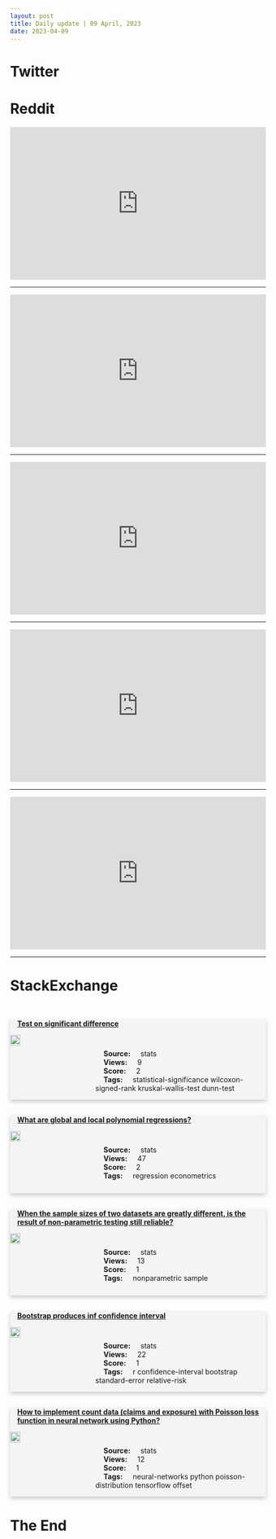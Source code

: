 ```yaml
---
layout: post
title: Daily update | 09 April, 2023
date: 2023-04-09
---
```


<script async src="https://platform.twitter.com/widgets.js" charset="utf-8"></script>


<script src='https://storage.ko-fi.com/cdn/scripts/overlay-widget.js'></script>
<script>
  kofiWidgetOverlay.draw('themldojo', {
    'type': 'floating-chat',
    'floating-chat.donateButton.text': 'Support me',
    'floating-chat.donateButton.background-color': '#f45d22',
    'floating-chat.donateButton.text-color': '#fff'
  });
</script>

# Twitter 

<blockquote class="twitter-tweet"><a href="https://twitter.com/svpino/status/1644671436957818880"></a></blockquote>

<blockquote class="twitter-tweet"><a href="https://twitter.com/HardeepSPuri/status/1644579982289813504"></a></blockquote>

<blockquote class="twitter-tweet"><a href="https://twitter.com/abacusai/status/1644716764096512001"></a></blockquote>

<blockquote class="twitter-tweet"><a href="https://twitter.com/trycarbonio/status/1644693319920889857"></a></blockquote>

<blockquote class="twitter-tweet"><a href="https://twitter.com/gp_pulipaka/status/1644535720382541825"></a></blockquote>

<blockquote class="twitter-tweet"><a href="https://twitter.com/ylecun/status/1644732343431618560"></a></blockquote>

<blockquote class="twitter-tweet"><a href="https://twitter.com/ylecun/status/1644693380100759552"></a></blockquote>

<blockquote class="twitter-tweet"><a href="https://twitter.com/karpathy/status/1644782325857927174"></a></blockquote>

<blockquote class="twitter-tweet"><a href="https://twitter.com/ylecun/status/1644673434675290112"></a></blockquote>

<blockquote class="twitter-tweet"><a href="https://twitter.com/ylecun/status/1644503748310454272"></a></blockquote>

# Reddit 

<iframe id="reddit-embed" src="https://www.redditmedia.com/r/datascience/comments/12fgygg/pandas_20_with_pyarrow_vs_pandas_13_performance?ref_source=embed&amp;ref=share&amp;embed=true" sandbox="allow-scripts allow-same-origin allow-popups" style="border: none;" height="300" width="100%" scrolling="yes"></iframe>
<hr style="width:100%;text-align:left;margin-left:0">
<iframe id="reddit-embed" src="https://www.redditmedia.com/r/MachineLearning/comments/12fg7sc/p_llama_on_windows_wsl_fast_and_easy?ref_source=embed&amp;ref=share&amp;embed=true" sandbox="allow-scripts allow-same-origin allow-popups" style="border: none;" height="300" width="100%" scrolling="yes"></iframe>
<hr style="width:100%;text-align:left;margin-left:0">
<iframe id="reddit-embed" src="https://www.redditmedia.com/r/MachineLearning/comments/12fm1o0/r_residual_radiance_field_a_highly_compact_neural?ref_source=embed&amp;ref=share&amp;embed=true" sandbox="allow-scripts allow-same-origin allow-popups" style="border: none;" height="300" width="100%" scrolling="yes"></iframe>
<hr style="width:100%;text-align:left;margin-left:0">
<iframe id="reddit-embed" src="https://www.redditmedia.com/r/MachineLearning/comments/12fat6z/d_1_in_1m_false_positive_for_an_ml_model?ref_source=embed&amp;ref=share&amp;embed=true" sandbox="allow-scripts allow-same-origin allow-popups" style="border: none;" height="300" width="100%" scrolling="yes"></iframe>
<hr style="width:100%;text-align:left;margin-left:0">
<iframe id="reddit-embed" src="https://www.redditmedia.com/r/datascience/comments/12fc9bc/whats_the_next_skill_i_should_learn_as_a_data?ref_source=embed&amp;ref=share&amp;embed=true" sandbox="allow-scripts allow-same-origin allow-popups" style="border: none;" height="300" width="100%" scrolling="yes"></iframe>
<hr style="width:100%;text-align:left;margin-left:0">

<style>
.card {
box-shadow: 0 4px 8px 0 rgba(0,0,0,0.2);
transition: 0.3s;
width: 100%;
background-color: #F3F4F4;
}
p{
    margin-left:  3em;
    padding-top: 1em;
}
.part2{
    display: grid;
    grid-template-columns: 1fr 3fr;
}
h4{
    margin: 1em;
}

.card:hover {
box-shadow: 0 8px 16px 0 rgba(0,0,0,0.2);
}
b {
padding: 2px 16px;
}
</style>
  
# StackExchange 


  <br>
  <div class="card">
  <h4><a href='https://stats.stackexchange.com/questions/612367/test-on-significant-difference'>Test on significant difference</a></h4> 
  <div class="part2">
      <img src="https://cdn.sstatic.net/Sites/stats/Img/apple-touch-icon@2.png?v=344f57aa10cc" alt="Img missing!" style="width:40%">
      <p><b>Source:</b> stats<br><b>Views:</b> 9<br><b>Score:</b> 2<br><b>Tags:</b> <span class="badge badge-dark">statistical-significance</span> <span class="badge badge-dark">wilcoxon-signed-rank</span> <span class="badge badge-dark">kruskal-wallis-test</span> <span class="badge badge-dark">dunn-test</span></p> 
  </div>
  </div>
      
  <br>
  <div class="card">
  <h4><a href='https://stats.stackexchange.com/questions/612338/what-are-global-and-local-polynomial-regressions'>What are global and local polynomial regressions?</a></h4> 
  <div class="part2">
      <img src="https://cdn.sstatic.net/Sites/stats/Img/apple-touch-icon@2.png?v=344f57aa10cc" alt="Img missing!" style="width:40%">
      <p><b>Source:</b> stats<br><b>Views:</b> 47<br><b>Score:</b> 2<br><b>Tags:</b> <span class="badge badge-dark">regression</span> <span class="badge badge-dark">econometrics</span></p> 
  </div>
  </div>
      
  <br>
  <div class="card">
  <h4><a href='https://stats.stackexchange.com/questions/612315/when-the-sample-sizes-of-two-datasets-are-greatly-different-is-the-result-of-no'>When the sample sizes of two datasets are greatly different, is the result of non-parametric testing still reliable?</a></h4> 
  <div class="part2">
      <img src="https://cdn.sstatic.net/Sites/stats/Img/apple-touch-icon@2.png?v=344f57aa10cc" alt="Img missing!" style="width:40%">
      <p><b>Source:</b> stats<br><b>Views:</b> 13<br><b>Score:</b> 1<br><b>Tags:</b> <span class="badge badge-dark">nonparametric</span> <span class="badge badge-dark">sample</span></p> 
  </div>
  </div>
      
  <br>
  <div class="card">
  <h4><a href='https://stats.stackexchange.com/questions/612311/bootstrap-produces-inf-confidence-interval'>Bootstrap produces inf confidence interval</a></h4> 
  <div class="part2">
      <img src="https://cdn.sstatic.net/Sites/stats/Img/apple-touch-icon@2.png?v=344f57aa10cc" alt="Img missing!" style="width:40%">
      <p><b>Source:</b> stats<br><b>Views:</b> 22<br><b>Score:</b> 1<br><b>Tags:</b> <span class="badge badge-dark">r</span> <span class="badge badge-dark">confidence-interval</span> <span class="badge badge-dark">bootstrap</span> <span class="badge badge-dark">standard-error</span> <span class="badge badge-dark">relative-risk</span></p> 
  </div>
  </div>
      
  <br>
  <div class="card">
  <h4><a href='https://stats.stackexchange.com/questions/612339/how-to-implement-count-data-claims-and-exposure-with-poisson-loss-function-in'>How to implement count data (claims and exposure) with Poisson loss function in neural network using Python?</a></h4> 
  <div class="part2">
      <img src="https://cdn.sstatic.net/Sites/stats/Img/apple-touch-icon@2.png?v=344f57aa10cc" alt="Img missing!" style="width:40%">
      <p><b>Source:</b> stats<br><b>Views:</b> 12<br><b>Score:</b> 1<br><b>Tags:</b> <span class="badge badge-dark">neural-networks</span> <span class="badge badge-dark">python</span> <span class="badge badge-dark">poisson-distribution</span> <span class="badge badge-dark">tensorflow</span> <span class="badge badge-dark">offset</span></p> 
  </div>
  </div>
      
# The End